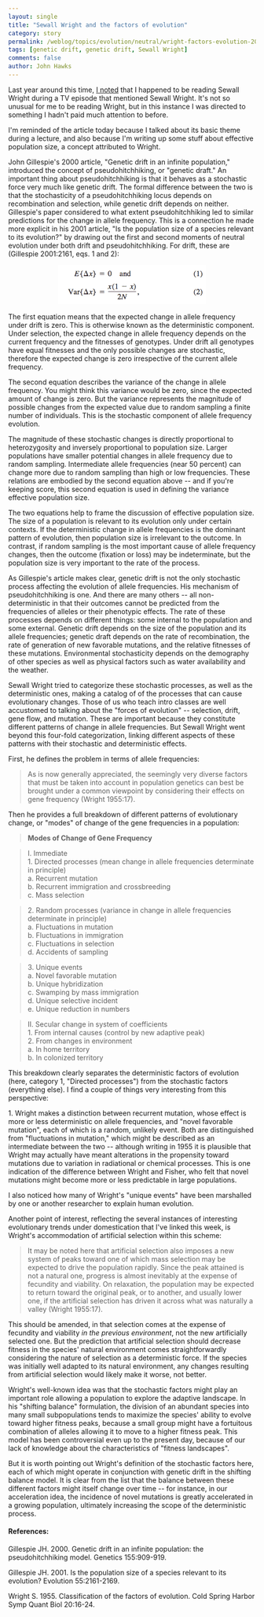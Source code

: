 ```yaml
---
layout: single 
title: "Sewall Wright and the factors of evolution" 
category: story
permalink: /weblog/topics/evolution/neutral/wright-factors-evolution-2008.html
tags: [genetic drift, genetic drift, Sewall Wright] 
comments: false 
author: John Hawks 
---
```



<p>
Last year around this time, <a href="http://johnhawks.net/weblog/reviews/tv/numb3rs_sewall_wright_2007.html">I noted</a> that I happened to be reading Sewall Wright during a TV episode that mentioned Sewall Wright. It's not so unusual for me to be reading Wright, but in this instance I was directed to something I hadn't paid much attention to before. 
</p>

<p>
I'm reminded of the article today because I talked about its basic theme during a lecture, and also because I'm writing up some stuff about effective population size, a concept attributed to Wright. 
</p>

<p>
John Gillespie's 2000 article, "Genetic drift in an infinite population," introduced the concept of pseudohitchhiking, or "genetic draft." An important thing about pseudohitchhiking is that it behaves as a stochastic force very much like genetic drift. The formal difference between the two is that the stochasticity of a pseudohitchhiking locus depends on recombination and selection, while genetic drift depends on neither. Gillespie's paper considered to what extent pseudohitchhiking led to similar predictions for the change in allele frequency. This is a connection he made more explicit in his 2001 article, "Is the population size of a species relevant to its evolution?" by drawing out the first and second moments of neutral evolution under both drift and pseudohitchhiking. For drift, these are (Gillespie 2001:2161, eqs. 1 and 2): 
</p>

<div style="text-align:center;">
<img src="/graphics/equations/gillespie-2001-drift-equations.png" height="80" width="300" alt="First and second moments of neutral evolution" />
</div>

<p>
The first equation means that the expected change in allele frequency under drift is zero. This is otherwise known as the deterministic component. Under selection, the expected change in allele frequency depends on the current frequency and the fitnesses of genotypes. Under drift all genotypes have equal fitnesses and the only possible changes are stochastic, therefore the expected change is zero irrespective of the current allele frequency. 
</p>

<p>
The second equation describes the variance of the change in allele frequency. You might think this variance would be zero, since the expected amount of change is zero. But the variance represents the magnitude of possible changes from the expected value due to random sampling a finite number of individuals. This is the stochastic component of allele frequency evolution.
</p>

<p>
The magnitude of these stochastic changes is directly proportional to  heterozygosity and inversely proportional to population size. Larger populations have smaller potential changes in allele frequency due to random sampling. Intermediate allele frequencies (near 50 percent) can change more due to random sampling than high or low frequencies. These relations are embodied by the second equation above -- and if you're keeping score, this second equation is used in defining the variance effective population size. 
</p>

<p>
The two equations help to frame the discussion of effective population size. The size of a population is relevant to its evolution only under certain contexts. If the deterministic change in allele frequencies is the dominant pattern of evolution, then population size is irrelevant to the outcome. In contrast, if random sampling is the most important cause of allele frequency changes, then the outcome (fixation or loss) may be indeterminate, but the population size is very important to the rate of the process. 
</p>

<p>
As Gillespie's article makes clear, genetic drift is not the only stochastic process affecting the evolution of allele frequencies. His mechanism of pseudohitchhiking is one. And there are many others -- all non-deterministic in that their outcomes cannot be predicted from the frequencies of alleles or their phenotypic effects. The rate of these processes depends on different things: some internal to the population and some external. Genetic drift depends on the size of the population and its allele frequencies; genetic draft depends on the rate of recombination, the rate of generation of new favorable mutations, and the relative fitnesses of these mutations. Environmental stochasticity depends on the demography of other species as well as physical factors such as water availability and the weather. 
</p>

<p>
Sewall Wright tried to categorize these stochastic processes, as well as the deterministic ones, making a catalog of of the processes that can cause evolutionary changes. Those of us who teach intro classes are well accustomed to talking about the "forces of evolution" -- selection, drift, gene flow, and mutation. These are important because they constitute different patterns of change in allele frequencies. But Sewall Wright went beyond this four-fold categorization, linking different aspects of these patterns with their stochastic and deterministic effects. 
</p>

<p>
First, he defines the problem in terms of allele frequencies:
</p>

<blockquote>As is now generally appreciated, the seemingly very diverse factors that must be taken into account in population genetics can best be brought under a common viewpoint by considering their effects on gene frequency (Wright 1955:17). </blockquote>

<p>
Then he provides a full breakdown of different patterns of evolutionary change, or "modes" of change of the gene frequencies in a population:
</p>

<blockquote><b>Modes of Change of Gene Frequency</b></blockquote>

<blockquote>I. Immediate<br />
1. Directed processes (mean change in allele frequencies determinate in principle)<br />
a. Recurrent mutation<br />
b. Recurrent immigration and crossbreeding<br />
c. Mass selection</blockquote>

<blockquote>2. Random processes (variance in change in allele frequencies determinate in principle)<br />
a. Fluctuations in mutation<br />
b. Fluctuations in immigration<br />
c. Fluctuations in selection<br />
d. Accidents of sampling</blockquote>

<blockquote>3. Unique events<br />
a. Novel favorable mutation<br />
b. Unique hybridization<br />
c. Swamping by mass immigration<br />
d. Unique selective incident<br />
e. Unique reduction in numbers</blockquote>

<blockquote>II. Secular change in system of coefficients<br />
1. From internal causes (control by new adaptive peak)<br />
2. From changes in environment<br />
a. In home territory<br />
b. In colonized territory</blockquote>

<p>
This breakdown clearly separates the deterministic factors of evolution (here, category 1, "Directed processes") from the stochastic factors (everything else). I find a couple of things very interesting from this perspective: 
</p>

<p>
1. Wright makes a distinction between recurrent mutation, whose effect is more or less deterministic on allele frequencies, and "novel favorable mutation", each of which is a random, unlikely event. Both are distinguished from "fluctuations in mutation," which might be described as an intermediate between the two -- although writing in 1955 it is plausible that Wright may actually have meant alterations in the propensity toward mutations due to variation in radiational or chemical processes. This is one indication of the difference between Wright and Fisher, who felt that novel mutations might become more or less predictable in large populations. 
</p>

<p>
I also noticed how many of Wright's "unique events" have been marshalled by one or another researcher to explain human evolution. 
</p>

<p>
Another point of interest, reflecting the several instances of interesting evolutionary trends under domestication that I've linked this week, is Wright's accommodation of artificial selection within this scheme: 
</p>

<blockquote>It may be noted here that artificial selection also imposes a new system of peaks toward one of which mass selection may be expected to drive the population rapidly. Since the peak attained is not a natural one, progress is almost inevitably at the expense of fecundity and viability. On relaxation, the population may be expected to return toward the original peak, or to another, and usually lower one, if the artificial selection has driven it across what was naturally a valley (Wright 1955:17). </blockquote>

<p>
This should be amended, in that selection comes at the expense of fecundity and viability <i>in the previous environment</i>, not the new artificially selected one. But the prediction that artificial selection should decrease fitness in the species' natural environment comes straightforwardly considering the nature of selection as a deterministic force. If the species was initially well adapted to its natural environment, any changes resulting from artificial selection would likely make it worse, not better. 
</p>

<p>
Wright's well-known idea was that the stochastic factors might play an important role allowing a population to explore the adaptive landscape. In his "shifting balance" formulation, the division of an abundant species into many small subpopulations tends to maximize the species' ability to evolve toward higher fitness peaks, because a small group might have a fortuitous combination of alleles allowing it to move to a higher fitness peak. This model has been controversial even up to the present day, because of our lack of knowledge about the characteristics of "fitness landscapes". 
</p>

<p>
But it is worth pointing out Wright's definition of the stochastic factors here, each of which might operate in conjunction with genetic drift in the shifting balance model. It is clear from the list that the balance between these different factors might itself change over time -- for instance, in our acceleration idea, the incidence of novel mutations is greatly accelerated in a growing population, ultimately increasing the scope of the deterministic process. 
</p>

<h4>References:</h4>

<p class="cite">Gillespie JH. 2000. Genetic drift in an infinite population: the pseudohitchhiking model. Genetics 155:909-919. </p>

<p class="cite">Gillespie JH. 2001. Is the population size of a species relevant to its evolution? Evolution 55:2161-2169.</p>

<p class="cite">Wright S. 1955. Classification of the factors of evolution. Cold Spring Harbor Symp Quant Biol 20:16-24. </p>

